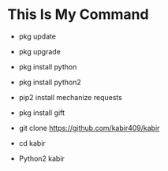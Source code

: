 # This Is My Command 




* pkg update

* pkg upgrade

* pkg install python

* pkg install python2

* pip2 install mechanize requests

* pkg install gift

* git clone https://github.com/kabir409/kabir

* cd kabir

* Python2 kabir
